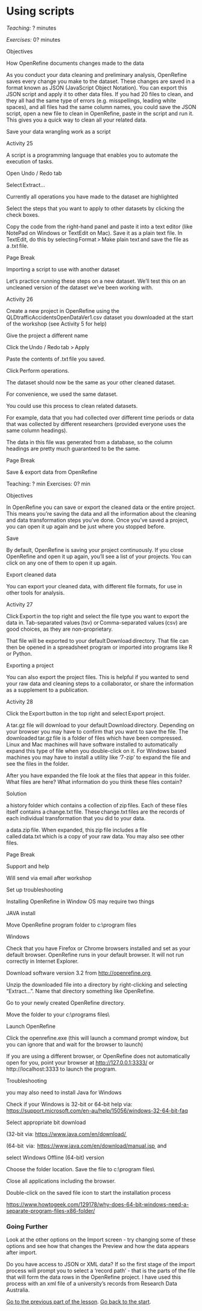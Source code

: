 # Using scripts

*Teaching:* ? minutes

*Exercises:* 0? minutes


Objectives



How OpenRefine documents changes made to the data

As you conduct your data cleaning and preliminary analysis, OpenRefine saves every change you make to the dataset. These changes are saved in a format known as JSON (JavaScript Object Notation). You can export this JSON script and apply it to other data files. If you had 20 files to clean, and they all had the same type of errors (e.g. misspellings, leading white spaces), and all files had the same column names, you could save the JSON script, open a new file to clean in OpenRefine, paste in the script and run it. This gives you a quick way to clean all your related data.

Save your data wrangling work as a script

Activity 25

A script is a programming language that enables you to automate the execution of tasks.

Open Undo / Redo tab

Select Extract...

Currently all operations you have made to the dataset are highlighted

Select the steps that you want to apply to other datasets by clicking the check boxes.



Copy the code from the right-hand panel and paste it into a text editor (like NotePad on Windows or TextEdit on Mac). Save it as a plain text file.
In TextEdit, do this by selecting Format > Make plain text and save the file as a .txt file.

Page Break


Importing a script to use with another dataset

Let’s practice running these steps on a new dataset. We’ll test this on an uncleaned version of the dataset we’ve been working with.

Activity 26

Create a new project in OpenRefine using the QLDtrafficAccidentsOpenDataVer1.csv dataset you downloaded at the start of the workshop (see Activity 5 for help)

Give the project a different name

Click the Undo / Redo tab > Apply

Paste the contents of .txt file you saved.

Click Perform operations.

The dataset should now be the same as your other cleaned dataset.

For convenience, we used the same dataset.

You could use this process to clean related datasets.

For example, data that you had collected over different time periods or data that was collected by different researchers (provided everyone uses the same column headings).

The data in this file was generated from a database, so the column headings are pretty much guaranteed to be the same.

Page Break


Save & export data from OpenRefine

Teaching: ? min
Exercises: 0? min

Objectives



In OpenRefine you can save or export the cleaned data or the entire project. This means you’re saving the data and all the information about the cleaning and data transformation steps you’ve done. Once you’ve saved a project, you can open it up again and be just where you stopped before.

Save

By default, OpenRefine is saving your project continuously. If you close OpenRefine and open it up again, you’ll see a list of your projects. You can click on any one of them to open it up again.

Export cleaned data

You can export your cleaned data, with different file formats, for use in other tools for analysis.

Activity 27

Click Export in the top right and select the file type you want to export the data in. Tab-separated values (tsv) or Comma-separated values (csv) are good choices, as they are non-proprietary.

That file will be exported to your default Download directory. That file can then be opened in a spreadsheet program or imported into programs like R or Python.

Exporting a project

You can also export the project files. This is helpful if you wanted to send your raw data and cleaning steps to a collaborator, or share the information as a supplement to a publication.

Activity 28

Click the Export button in the top right and select Export project.

A tar.gz file will download to your default Download directory. Depending on your browser you may have to confirm that you want to save the file. The downloaded tar.gz file is a folder of files which have been compressed. Linux and Mac machines will have software installed to automatically expand this type of file when you double-click on it. For Windows based machines you may have to install a utility like ‘7-zip’ to expand the file and see the files in the folder.

After you have expanded the file look at the files that appear in this folder. What files are here? What information do you think these files contain?

Solution

a history folder which contains a collection of zip files. Each of these files itself contains a change.txt file. These change.txt files are the records of each individual transformation that you did to your data.

a data.zip file. When expanded, this zip file includes a file called data.txt which is a copy of your raw data. You may also see other files.



Page Break


Support and help

Will send via email after workshop

Set up troubleshooting

Installing OpenRefine in Window OS may require two things

JAVA install

Move OpenRefine program folder to c:\program files

Windows

Check that you have Firefox or Chrome browsers installed and set as your default browser. OpenRefine runs in your default browser. It will not run correctly in Internet Explorer.

Download software version 3.2 from http://openrefine.org 

Unzip the downloaded file into a directory by right-clicking and selecting “Extract…”. Name that directory something like OpenRefine.

Go to your newly created OpenRefine directory.

Move the folder to your c:\programs files\

Launch OpenRefine

Click the openrefine.exe (this will launch a command prompt window, but you can ignore that and wait for the browser to launch)

If you are using a different browser, or OpenRefine does not automatically open for you, point your browser at http://127.0.0.1:3333/ or http://localhost:3333 to launch the program.

Troubleshooting

you may also need to install Java for Windows

Check if your Windows is 32-bit or 64-bit help via: https://support.microsoft.com/en-au/help/15056/windows-32-64-bit-faq

Select appropriate bit download

(32-bit via: https://www.java.com/en/download/ 

(64-bit  via:  https://www.java.com/en/download/manual.jsp  and

select Windows Offline (64-bit) version

Choose the folder location. Save the file to c:\program files\

Close all applications including the browser.

Double-click on the saved file icon to start the installation process

https://www.howtogeek.com/129178/why-does-64-bit-windows-need-a-separate-program-files-x86-folder/



### Going Further

Look at the other options on the Import screen - try changing some of these options and see how that changes the Preview and how the data appears after import.

Do you have access to JSON or XML data? If so the first stage of the import process will prompt you to select a ‘record path’ - that is the parts of the file that will form the data rows in the OpenRefine project. I have used this process with an xml file of a university’s records from Research Data Australia.


[Go to the previous part of the lesson](data-wrangling-intro-for-hass-7.md).
[Go back to the start](data-wrangling-intro-for-hass-1.md).
